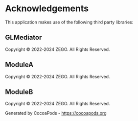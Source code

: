 # Acknowledgements
This application makes use of the following third party libraries:

## GLMediator

Copyright © 2022-2024 ZEGO. All Rights Reserved.


## ModuleA

Copyright © 2022-2024 ZEGO. All Rights Reserved.


## ModuleB

Copyright © 2022-2024 ZEGO. All Rights Reserved.

Generated by CocoaPods - https://cocoapods.org
